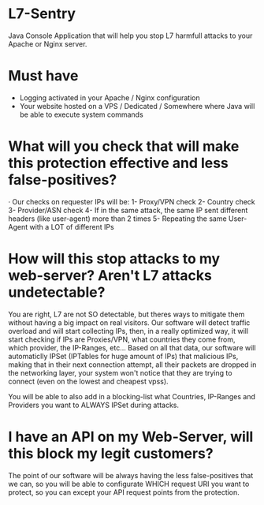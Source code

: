 # L7-Sentry
 Java Console Application that will help you stop L7 harmfull attacks to your Apache or Nginx server.
 

# Must have
- Logging activated in your Apache / Nginx configuration
- Your website hosted on a VPS / Dedicated / Somewhere where Java will be able to execute system commands


# What will you check that will make this protection effective and less false-positives?
· Our checks on requester IPs will be:
1- Proxy/VPN check
2- Country check
3- Provider/ASN check
4- If in the same attack, the same IP sent different headers (like user-agent) more than 2 times
5- Repeating the same User-Agent with a LOT of different IPs


# How will this stop attacks to my web-server? Aren't L7 attacks undetectable?
You are right, L7 are not SO detectable, but theres ways to mitigate them without having a big impact on real visitors. Our software will detect traffic overload and will start collecting IPs, then, in a really optimized way, it will start checking if IPs are Proxies/VPN, what countries they come from, which provider, the IP-Ranges, etc... Based on all that data, our software will automaticlly IPSet (IPTables for huge amount of IPs) that malicious IPs, making that in their next connection attempt, all their packets are dropped in the networking layer, your system won't notice that they are trying to connect (even on the lowest and cheapest vpss).

You will be able to also add in a blocking-list what Countries, IP-Ranges and Providers you want to ALWAYS IPSet during attacks.


# I have an API on my Web-Server, will this block my legit customers?
The point of our software will be always having the less false-positives that we can, so you will be able to configurate WHICH request URI you want to protect, so you can except your API request points from the protection.
